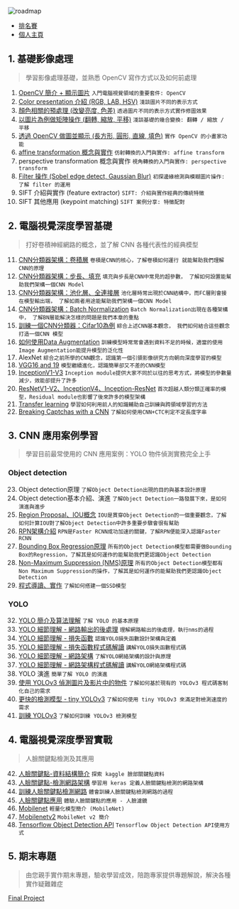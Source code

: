 ![roadmap](https://cvdl.cupoy.com/images/learnWithCoachLogin.png)  

* [排名賽](https://cvdl.cupoy.com/ranking/homeworkrank)   
* [個人主頁](https://cvdl.cupoy.com/participator/84F13837/questions)  

## 1. 基礎影像處理
> 學習影像處理基礎，並熟悉 OpenCV 寫作方式以及如何前處理

1. [OpenCV 簡介 + 顯示圖片](https://github.com/ZivChien/1st-DL-CVMarathon/blob/master/homework/Day001_read_image_HW.ipynb) `入門電腦視覺領域的重要套件: OpenCV`
2. [Color presentation 介紹 (RGB, LAB, HSV)](https://github.com/ZivChien/1st-DL-CVMarathon/blob/master/homework/Day002_change_color_space_HW.ipynb) `淺談圖片不同的表示方式`
3. [顏色相關的預處理 (改變亮度, 色差)](https://github.com/ZivChien/1st-DL-CVMarathon/blob/master/homework/Day003_color_spave_op_HW.ipynb) `透過圖片不同的表示方式實作修圖效果`
4. [以圖片為例做矩陣操作 (翻轉, 縮放, 平移)](https://github.com/ZivChien/1st-DL-CVMarathon/blob/master/homework/Day004_geometric_transform_HW.ipynb) `淺談基礎的幾合變換: 翻轉 / 縮放 / 平移`
5. [透過 OpenCV 做圖並顯示 (長方形, 圓形, 直線, 填色)](https://github.com/ZivChien/1st-DL-CVMarathon/blob/master/homework/Day005_draw_HW.ipynb) `實作 OpenCV 的小畫家功能`
6. [affine transformation 概念與實作](https://github.com/ZivChien/1st-DL-CVMarathon/blob/master/homework/Day006_affine_HW.ipynb) `仿射轉換的入門與實作: affine transform`
7. perspective transformation 概念與實作 `視角轉換的入門與實作: perspective transform`
8. [Filter 操作 (Sobel edge detect, Gaussian Blur)](https://github.com/ZivChien/1st-DL-CVMarathon/blob/master/homework/Day008_sobel_gaussian_blur_HW.ipynb) `初探邊緣檢測與模糊圖片操作: 了解 filter 的運用`
9. SIFT 介紹與實作 (feature extractor) `SIFT: 介紹與實作經典的傳統特徵`
10. SIFT 其他應用 (keypoint matching) `SIFT 案例分享: 特徵配對`

## 2. 電腦視覺深度學習基礎
> 打好卷積神經網路的概念，並了解 CNN 各種代表性的經典模型
11. [CNN分類器架構：卷積層](https://github.com/ZivChien/1st-DL-CVMarathon/blob/master/homework/Day011_CNN-%E8%A8%88%E7%AE%97%E5%8F%83%E6%95%B8%E9%87%8F_HW.ipynb) `卷積是CNN的核心，了解卷積如何運行 就能幫助我們理解CNN的原理`
12. [CNN分類器架構：步長、填充](https://github.com/ZivChien/1st-DL-CVMarathon/blob/master/homework/Day012_Strides%2Band%2BPadding_HW.ipynb) `填充與步長是CNN中常見的超參數， 了解如何設置能幫助我們架構一個CNN Model`
13. [CNN分類器架構：池化層、全連接層](https://github.com/ZivChien/1st-DL-CVMarathon/blob/master/homework/Day013_%E6%B1%A0%E5%8C%96%E3%80%81%E5%85%A8%E9%80%A3%E6%8E%A5%E5%B1%A4_HW.ipynb) `池化層時常出現於CNN結構中，而FC層則會接在模型輸出端， 了解如兩者用途能幫助我們架構一個CNN Model`
14. [CNN分類器架構：Batch Normalization](https://github.com/ZivChien/1st-DL-CVMarathon/blob/master/homework/Day014_Batch%2BNormalization_HW.ipynb) `Batch Normalization出現在各種架構中， 了解BN層能解決怎樣的問題是我們本章的重點`
15. [訓練一個CNN分類器：Cifar10為例](https://github.com/ZivChien/1st-DL-CVMarathon/blob/master/homework/Day015_Cifar_HW.ipynb) `綜合上述CNN基本觀念， 我們如何結合這些觀念打造一個CNN 模型`
16. [如何使用Data Augmentation](https://github.com/ZivChien/1st-DL-CVMarathon/blob/master/homework/Day016_Image%2BAugmentation_HW.ipynb) `訓練模型時常常會遇到資料不足的時候，適當的使用Image Augmentation能提升模型的泛化性`
17. AlexNet `綜合之前所學的CNN觀念，認識第一個引領影像研究方向朝向深度學習的模型`
18. [VGG16 and 19](https://github.com/ZivChien/1st-DL-CVMarathon/blob/master/homework/Day018_Vgg16_HW.ipynb) `模型繼續進化，認識簡單卻又不差的CNN模型`
19. [InceptionV1-V3](https://github.com/ZivChien/1st-DL-CVMarathon/blob/master/homework/Day019_Inception_HW.ipynb) `Inception module提供大家不同於以往的思考方式，將模型的參數量減少，效能卻提升了許多`
20. [ResNetV1-V2、InceptionV4、Inception-ResNet](https://github.com/ZivChien/1st-DL-CVMarathon/blob/master/homework/Day020_Classic%2BCNN-ResNet%E3%80%81InceptionV4%E3%80%81Inception-ResNet_HW.ipynb) `首次超越人類分類正確率的模型，Residual module也影響了後來許多的模型架構`
21. [Transfer learning](https://github.com/ZivChien/1st-DL-CVMarathon/blob/master/homework/Day021_Transfer%2BLearning_HW.ipynb) `學習如何利用前人的知識輔助自己訓練與跨領域學習的方法`
22. [Breaking Captchas with a CNN](https://github.com/ZivChien/1st-DL-CVMarathon/blob/master/homework/Day022_Captcha_HW.ipynb) `了解如何使用CNN+CTC判定不定長度字串`

## 3. CNN 應用案例學習
> 學習目前最常使用的 CNN 應用案例：YOLO 物件偵測實務完全上手
### Object detection
23. Object detection原理 `了解Object Detection出現的目的與基本設計原理`
24. Object detection基本介紹、演進 `了解Object Detection一路發展下來，是如何演進與進步`
25. [Region Proposal、IOU概念](https://github.com/ZivChien/1st-DL-CVMarathon/blob/master/homework/Day025_IOU_HW.ipynb) `IOU是貫穿Object Detection的一個重要觀念，了解如何計算IOU對了解Object Detection中許多重要步驟會很有幫助`
26. [RPN架構介紹](https://github.com/ZivChien/1st-DL-CVMarathon/blob/master/homework/Day026_RPN_HW.ipynb) `RPN是Faster RCNN成功加速的關鍵，了解RPN便能深入認識Faster RCNN`
27. [Bounding Box Regression原理](https://github.com/ZivChien/1st-DL-CVMarathon/blob/master/homework/Day027_BBOX%2BRegression_HW.ipynb) `所有的Object Detection模型都需要做Bounding Box的Regression，了解其是如何運作的能幫助我們更認識Object Detection`
28. [Non-Maximum Suppression (NMS)原理](https://github.com/ZivChien/1st-DL-CVMarathon/blob/master/homework/Day028_NMS_HW.ipynb) `所有的Object Detection模型都有Non Maximum Suppression的操作，了解其是如何運作的能幫助我們更認識Object Detection`
29. [程式導讀、實作](https://github.com/ZivChien/1st-DL-CVMarathon/blob/master/homework/Day029_Build_SSD_VGG.ipynb) `了解如何搭建一個SSD模型`   

### YOLO
32.  [YOLO 簡介及算法理解](https://github.com/ZivChien/1st-DL-CVMarathon/blob/master/homework/Day032_yolo_prediction_HW.ipynb) `了解 YOLO 的基本原理`
33. [YOLO 細節理解 - 網路輸出的後處理](https://github.com/ZivChien/1st-DL-CVMarathon/blob/master/homework/Day033_YOLO%2B%E7%B4%B0%E7%AF%80%E7%90%86%E8%A7%A3%2B-%2B%E7%B6%B2%E8%B7%AF%E8%BC%B8%E5%87%BA%E7%9A%84%E5%BE%8C%E8%99%95%E7%90%86_HW.ipynb) `理解網路輸出的後處理，執行nms的過程`
34. [YOLO 細節理解 - 損失函數](https://github.com/ZivChien/1st-DL-CVMarathon/blob/master/homework/Day034.YOLO%2B%E7%B4%B0%E7%AF%80%E7%90%86%E8%A7%A3%2B-%2B%E6%90%8D%E5%A4%B1%E5%87%BD%E6%95%B8_HW.ipynb) `認識YOLO損失函數設計架構與定義`
35. [YOLO 細節理解 - 損失函數程式碼解讀](https://github.com/ZivChien/1st-DL-CVMarathon/blob/master/homework/Day035_yolo_loss.ipynb) `講解YOLO損失函數程式碼`
36. [YOLO 細節理解 - 網路架構](https://github.com/ZivChien/1st-DL-CVMarathon/blob/master/homework/Day036_YOLO%2B%E7%B4%B0%E7%AF%80%E7%90%86%E8%A7%A3-%E7%B6%B2%E7%B5%A1%E6%9E%B6%E6%A7%8B_HW.ipynb) `了解YOLO網絡架構的設計與原理`
37. [YOLO 細節理解 - 網路架構程式碼解讀](https://github.com/ZivChien/1st-DL-CVMarathon/blob/master/homework/Day037_YOLO_network.ipynb) `講解YOLO網絡架構程式碼`
38. YOLO 演進 `簡單了解 YOLO 的演進`
39. [使用 YOLOv3 偵測圖片及影片中的物件](https://github.com/ZivChien/1st-DL-CVMarathon/blob/master/homework/Day039_yolov3_keras_HW.ipynb) `了解如何基於現有的 YOLOv3 程式碼客制化自己的需求`
40. [更快的檢測模型 - tiny YOLOv3](https://github.com/ZivChien/1st-DL-CVMarathon/blob/master/homework/Day040_tiny_yolov3_keras_HW.ipynb) `了解如何使用 tiny YOLOv3 來滿足對檢測速度的需求`
41. [訓練 YOLOv3](https://github.com/ZivChien/1st-DL-CVMarathon/blob/master/homework/Day041_train_yolov3_HW.ipynb) `了解如何訓練 YOLOv3 檢測模型`

## 4. 電腦視覺深度學習實戰
> 人臉關鍵點檢測及其應用
42. [人臉關鍵點-資料結構簡介](https://github.com/ZivChien/1st-DL-CVMarathon/blob/master/homework/Day042_explore_facial_keypoint_data_HW.ipynb) `探索 kaggle 臉部關鍵點資料`
43. [人臉關鍵點-檢測網路架構](https://github.com/ZivChien/1st-DL-CVMarathon/blob/master/homework/Day043_define_network_HW.ipynb) `學習用 keras 定義人臉關鍵點檢測的網路架構`
44. [訓練人臉關鍵點檢測網路](https://github.com/ZivChien/1st-DL-CVMarathon/blob/master/homework/Day044_train_facial_keypoint_HW.ipynb) `體會訓練人臉關鍵點檢測網路的過程`
45. [人臉關鍵點應用](https://github.com/ZivChien/1st-DL-CVMarathon/blob/master/homework/Day045_facial_keypoint_application.ipynb) `體驗人臉關鍵點的應用 - 人臉濾鏡`
46. [Mobilenet](https://github.com/ZivChien/1st-DL-CVMarathon/blob/master/homework/Day046_MobileNet_HW.ipynb) `輕量化模型簡介 (MobileNet)`
47. [Ｍobilenetv2](https://github.com/ZivChien/1st-DL-CVMarathon/blob/master/homework/Day047_MobileNetv2_HW.ipynb) `MobileNet v2 簡介`
48. [Tensorflow Object Detection API](https://github.com/ZivChien/1st-DL-CVMarathon/blob/master/homework/Day048_tensorflow_object_detection_api_training.ipynb) `Tensorflow Object Detection API使用方式`


## 5. 期末專題
> 由您親手實作期末專題，驗收學習成效，陪跑專家提供專題解說，解決各種實作疑難雜症   

[Final Project](https://github.com/ZivChien/1st-DL-CVMarathon/blob/master/homework/Day049_final.ipynb)
